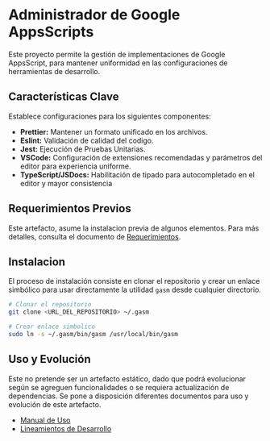# Administrador de Google AppsScripts

Este proyecto permite la gestión de implementaciones de Google AppsScript, para mantener uniformidad en las configuraciones de herramientas de desarrollo.

## Características Clave

Establece configuraciones para los siguientes componentes:

- **Prettier:** Mantener un formato unificado en los archivos.
- **Eslint:** Validación de calidad del codigo.
- **Jest:** Ejecución de Pruebas Unitarias.
- **VSCode:** Configuración de extensiones recomendadas y parámetros del editor para experiencia uniforme.
- **TypeScript/JSDocs:** Habilitación de tipado para autocompletado en el editor y mayor consistencia

## Requerimientos Previos

Este artefacto, asume la instalacion previa de algunos elementos. Para más detalles, consulta el documento de [Requerimientos](./REQUIREMENTS.md).

## Instalacion

El proceso de instalación consiste en clonar el repositorio y crear un enlace simbólico para usar directamente la utilidad `gasm` desde cualquier directorio.

```bash
# Clonar el repositorio
git clone <URL_DEL_REPOSITORIO> ~/.gasm

# Crear enlace simbolico
sudo ln -s ~/.gasm/bin/gasm /usr/local/bin/gasm
```

## Uso y Evolución

Este no pretende ser un artefacto estático, dado que podrá evolucionar según se agreguen funcionalidades o se requiera actualización de dependencias. Se pone a disposición diferentes documentos para uso y evolución de este artefacto.

- [Manual de Uso](./HANDBOOK.md)
- [Lineamientos de Desarrollo](./CONTRIBUTING.md)
